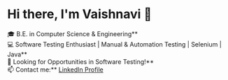 # Hi there, I'm Vaishnavi 👋  
🎓 B.E. in Computer Science & Engineering**  
💻 Software Testing Enthusiast | Manual & Automation Testing | Selenium | Java**  
🚀 Looking for Opportunities in Software Testing!**  
📫 Contact me:** [LinkedIn Profile](https://www.linkedin.com/in/vaishnavi-avchar/)

